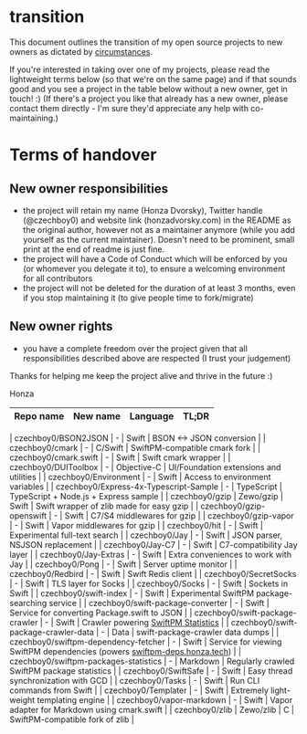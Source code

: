 # transition

This document outlines the transition of my open source projects to new owners as dictated by [circumstances](https://twitter.com/czechboy0/status/762662990135062528). 

If you're interested in taking over one of my projects, please read the lightweight terms below (so that we're on the same page) and if that sounds good and you see a project in the table below without a new owner, get in touch! :) (If there's a project you like that already has a new owner, please contact them directly - I'm sure they'd appreciate any help with co-maintaining.)

# Terms of handover
## New owner responsibilities

- the project will retain my name (Honza Dvorsky), Twitter handle (@czechboy0) and website link (honzadvorsky.com) in the README as the original author, however not as a maintainer anymore (while you add yourself as the current maintainer). Doesn't need to be prominent, small print at the end of readme is just fine.
- the project will have a Code of Conduct which will be enforced by you (or whomever you delegate it to), to ensure a welcoming environment for all contributors
- the project will not be deleted for the duration of at least 3 months, even if you stop maintaining it (to give people time to fork/migrate)

## New owner rights

- you have a complete freedom over the project given that all responsibilities described above are respected (I trust your judgement)

Thanks for helping me keep the project alive and thrive in the future :) 

Honza

| Repo name | New name | Language | TL;DR |
| --- | --- | --- | --- |

| czechboy0/BSON2JSON | - | Swift | BSON <-> JSON conversion |
| czechboy0/cmark | - | C/Swift | SwiftPM-compatible cmark fork |
| czechboy0/cmark.swift | - | Swift | Swift cmark wrapper |
| czechboy0/DUIToolbox | - | Objective-C | UI/Foundation extensions and utilities |
| czechboy0/Environment | - | Swift | Access to environment variables |
| czechboy0/Express-4x-Typescript-Sample | - | TypeScript | TypeScript + Node.js + Express sample |
| czechboy0/gzip | Zewo/gzip | Swift | Swift wrapper of zlib made for easy gzip |
| czechboy0/gzip-openswift | - | Swift | C7/S4 middlewares for gzip |
| czechboy0/gzip-vapor | - | Swift | Vapor middlewares for gzip |
| czechboy0/hit | - | Swift | Experimental full-text search |
| czechboy0/Jay | - | Swift | JSON parser, NSJSON replacement |
| czechboy0/Jay-C7 | - | Swift | C7-compatibility Jay layer |
| czechboy0/Jay-Extras | - | Swift | Extra conveniences to work with Jay |
| czechboy0/Pong | - | Swift | Server uptime monitor |
| czechboy0/Redbird | - | Swift | Swift Redis client |
| czechboy0/SecretSocks | - | Swift | TLS layer for Socks |
| czechboy0/Socks | - | Swift | Sockets in Swift |
| czechboy0/swift-index | - | Swift | Experimental SwiftPM package-searching service |
| czechboy0/swift-package-converter | - | Swift | Service for converting Package.swift to JSON |
| czechboy0/swift-package-crawler | - | Swift | Crawler powering [SwiftPM Statistics](https://github.com/czechboy0/swiftpm-packages-statistics) |
| czechboy0/swift-package-crawler-data | - | Data | swift-package-crawler data dumps |
| czechboy0/swiftpm-dependency-fetcher | - | Swift | Service for viewing SwiftPM dependencies (powers [swiftpm-deps.honza.tech](http://swiftpm-deps.honza.tech/web)) |
| czechboy0/swiftpm-packages-statistics | - | Markdown | Regularly crawled SwiftPM package statistics |
| czechboy0/SwiftSafe | - | Swift | Easy thread synchronization with GCD |
| czechboy0/Tasks | - | Swift | Run CLI commands from Swift |
| czechboy0/Templater | - | Swift | Extremely light-weight templating engine |
| czechboy0/vapor-markdown | - | Swift | Vapor adapter for Markdown using cmark.swift |
| czechboy0/zlib | Zewo/zlib | C | SwiftPM-compatible fork of zlib |
